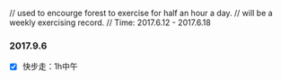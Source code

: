 // used to encourge forest to exercise for half an hour a day.
// will be a weekly exercising record.
// Time: 2017.6.12 - 2017.6.18
### 2017.9.6
- [x] 快步走：1h中午


